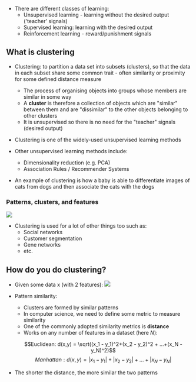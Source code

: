 
- There are different classes of learning:
	- Unsupervised learning - learning without the desired output ('teacher' signals)
	- Supervised learning: learning with the desired output
	- Reinforcement learning - reward/punishment signals


## What is clustering

- Clustering: to partition a data set into subsets (clusters), so that the data in each subset share some common trait - often similarity or proximity for some defined distance measure
	- The process of organising objects into groups whose members are similar in some way
	- A **cluster** is therefore a collection of objects which are "similar" between them and are "dissimilar" to the other objects belonging to other clusters
	- It is unsupervised so there is no need for the "teacher" signals (desired output)

- Clustering is one of the widely-used unsupervised learning methods
- Other unsupervised learning methods include:
	- Dimensionality reduction (e.g. PCA)
	- Association Rules / Recommender Systems

- An example of clustering is how a baby is able to differentiate images of cats from dogs and then associate the cats with the dogs

### Patterns, clusters, and features

![](clustergraph.png)

- Clustering is used for a lot of other things too such as:
	- Social networks
	- Customer segmentation
	- Gene networks
	- etc.


## How do you do clustering?

- Given some data x (with 2 features):
![](example.png)

- Pattern similarity:
	- Clusters are formed by similar patterns
	- In computer science, we need to define some metric to measure similarity
	- One of the commonly adopted similarity metrics is **distance**
	- Works on any number of features in a dataset (here $N$):

	$$Euclidean: d(x,y) = \sqrt((x_1 - y_1)^2+(x_2 - y_2)^2 + ...+(x_N - y_N)^2)$$
	$$Manhattan: d(x,y) = |x_1-y_1|+|x_2-y_2|+...+|x_N-y_N|$$
- The shorter the distance, the more similar the two patterns